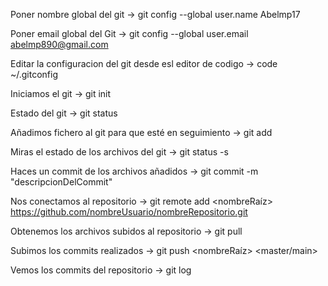 Poner nombre global del git ->
git config --global user.name Abelmp17

Poner email global del Git ->
git config --global user.email abelmp890@gmail.com

Editar la configuracion del git desde esl editor de codigo ->
code ~/.gitconfig 

Iniciamos el git ->
git init 

Estado del git ->
git status

Añadimos fichero al git para que esté en seguimiento ->
git add <fichero>

Miras el estado de los archivos del git ->
git status -s

Haces un commit de los archivos añadidos ->
git commit -m "descripcionDelCommit"

Nos conectamos al repositorio ->
git remote add <nombreRaíz> https://github.com/nombreUsuario/nombreRepositorio.git

Obtenemos los archivos subidos al repositorio ->
git pull

Subimos los commits realizados ->
git push <nombreRaíz> <master/main>
  
Vemos los commits del repositorio ->
git log
